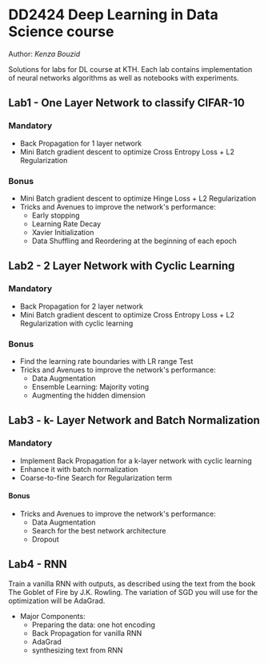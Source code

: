 # DD2424 Deep Learning in Data Science course
Author: *Kenza Bouzid*

Solutions for labs for DL course at KTH. Each lab contains implementation of neural networks algorithms as well as notebooks with experiments.

## Lab1 - One Layer Network to classify CIFAR-10

### Mandatory 
- Back Propagation for 1 layer network
- Mini Batch gradient descent to optimize Cross Entropy Loss + L2 Regularization 

### Bonus

- Mini Batch gradient descent to optimize Hinge Loss + L2 Regularization
- Tricks and Avenues to improve the network's performance:
  - Early stopping 
  - Learning Rate Decay
  - Xavier Initialization
  - Data Shuffling and Reordering at the beginning of each epoch 


## Lab2 - 2 Layer Network with Cyclic Learning

### Mandatory 

- Back Propagation for 2 layer network
- Mini Batch gradient descent to optimize Cross Entropy Loss + L2 Regularization with cyclic learning

### Bonus

- Find the learning rate boundaries with LR range Test
- Tricks and Avenues to improve the network's performance:
  - Data Augmentation
  - Ensemble Learning: Majority voting 
  - Augmenting the hidden dimension

## Lab3 - k- Layer Network and Batch Normalization

### Mandatory

- Implement Back Propagation for a k-layer network with cyclic learning
- Enhance it with batch normalization
-  Coarse-to-fine Search for Regularization term

#### Bonus 

* Tricks and Avenues to improve the network's performance:
  - Data Augmentation
  - Search for the best network architecture
  - Dropout

## Lab4 - RNN
Train a vanilla RNN with outputs, as described using the text from the book The Goblet of Fire by J.K. Rowling.
The variation of SGD you will use for the optimization will be AdaGrad.
* Major Components: 
  - Preparing the data: one hot encoding 
  - Back Propagation for vanilla RNN 
  - AdaGrad
  - synthesizing text from RNN